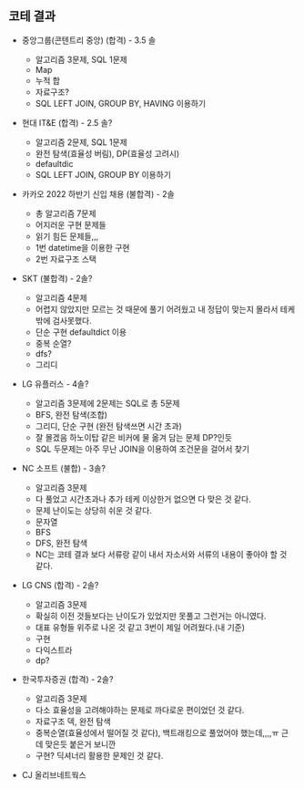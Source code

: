 ## 코테 결과

- 중앙그룹(콘텐트리 중앙) (합격) - 3.5 솔
    - 알고리즘 3문제, SQL 1문제
    - Map
    - 누적 합
    - 자료구조?
    - SQL LEFT JOIN, GROUP BY, HAVING 이용하기

- 현대 IT&E (합격) - 2.5 솔?
    - 알고리즘 2문제, SQL 1문제
    - 완전 탐색(효율성 버림), DP(효율성 고려시)
    - defaultdic
    - SQL LEFT JOIN, GROUP BY 이용하기 

- 카카오 2022 하반기 신입 채용 (불합격) - 2솔
    - 총 알고리즘 7문제
    - 어지러운 구현 문제들
    - 읽기 힘든 문제들,,,
    - 1번 datetime을 이용한 구현
    - 2번 자료구조 스택

- SKT (불합격) - 2솔?
    - 알고리즘 4문제
    - 어렵지 않았지만 모르는 것 때문에 풀기 어려웠고 내 정답이 맞는지 몰라서 테케밖에 검사못했다.
    - 단순 구현 defaultdict 이용
    - 중복 순열?
    - dfs?
    - 그리디

- LG 유플러스 - 4솔?
    - 알고리즘 3문제에 2문제는 SQL로 총 5문제
    - BFS, 완전 탐색(조합)
    - 그리디, 단순 구현 (완전 탐색쓰면 시간 초과)
    - 잘 몰겠음 하노이탑 같은 비커에 물 옮겨 담는 문제 DP?인듯
    - SQL 두문제는 아주 무난 JOIN을 이용하여 조건문을 걸어서 찾기 

- NC 소프트 (불합) - 3솔?
    - 알고리즘 3문제
    - 다 풀었고 시간초과나 추가 테케 이상한거 없으면 다 맞은 것 같다.
    - 문제 난이도는 상당히 쉬운 것 같다.
    - 문자열
    - BFS
    - DFS, 완전 탐색
    - NC는 코테 결과 보다 서류랑 같이 내서 자소서와 서류의 내용이 좋아야 할 것 같다.

- LG CNS (합격) - 2솔?
    - 알고리즘 3문제
    - 확실히 이전 것들보다는 난이도가 있었지만 못풀고 그런거는 아니였다.
    - 대표 유형들 위주로 나온 것 같고 3번이 제일 어려웠다.(내 기준)
    - 구현
    - 다익스트라
    - dp?

- 한국투자증권 (합격) - 2솔?
    - 알고리즘 3문제
    - 다소 효율성을 고려해야하는 문제로 까다로운 편이었던 것 같다.
    - 자료구조 덱, 완전 탐색
    - 중복순열(효율성에서 떨어질 것 같다), 백트래킹으로 풀었어야 했는데,,,,ㅠ 근데 맞은듯 붙은거 보니깐
    - 구현? 딕셔너리 활용한 문제인 것 같다.

- CJ 올리브네트웍스
